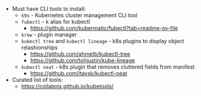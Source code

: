 - Must have CLI tools to install:
	- `k9s` - Kubernetes cluster management CLI tool
	- `fubectl` - k alias for kubectl
		- https://github.com/kubermatic/fubectl?tab=readme-ov-file
	- `krew` - plugin manager
	- `kubectl tree` and `kubectl lineage` - k8s plugins to display object relashionships
		- https://github.com/ahmetb/kubectl-tree
		- https://github.com/tohjustin/kube-lineage
	- `kubectl neat` - k8s plugin that removes cluttered fields from manifest
		- https://github.com/itaysk/kubectl-neat
- Curated list of tools:
	- https://collabnix.github.io/kubetools/